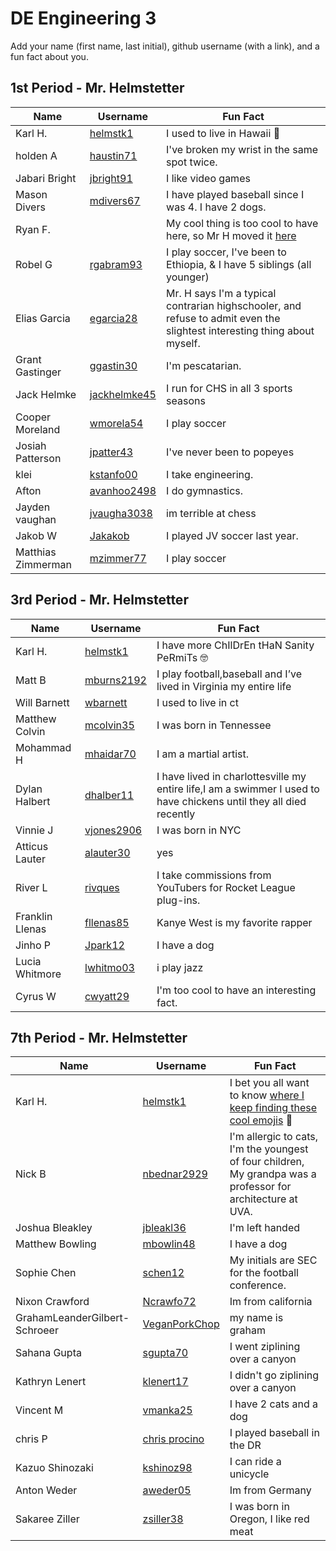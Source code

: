 # DE Engineering 3

Add your name (first name, last initial), github username (with a link), and a fun fact about you.

## 1st Period - Mr. Helmstetter
Name | Username | Fun Fact
--- | --- | ---
Karl H. | [helmstk1](https://github.com/helmstk1) | I used to live in Hawaii :palm_tree:
holden A| [haustin71](https://github.com/haustin71?tab=repositories) | I've broken my wrist in the same spot twice.
Jabari Bright | [jbright91](https://github.com/jbright91/CircuitPython) | I like video games
Mason Divers | [mdivers67](https://github.com/MasonD552) | I have played baseball since I was 4. I have 2 dogs.
Ryan F. | [](https://github.com/rfranck89/CircuitPython) | My cool thing is too cool to have here, so Mr H moved it [here](https://docs.google.com/spreadsheets/d/1Jn0Fxh5ePfnUjrnbjAwtEVyjhfd7f7Z6N0Z7KEDHAzA/edit?usp=sharing) 
Robel G | [rgabram93](https://github.com/rgabramedhin93?tab=repositories) | I play soccer, I've been to Ethiopia, & I have 5 siblings (all younger)
Elias Garcia | [egarcia28](https://github.com/egarcia28/CircuitPython) | Mr. H says I'm a typical contrarian highschooler, and refuse to admit even the slightest interesting thing about myself.
Grant Gastinger | [ggastin30](https://github.com/ggastin30/CPython) | I'm pescatarian.
Jack Helmke | [jackhelmke45](https://github.com/jhelmke45/CircuitPython) | I run for CHS in all 3 sports seasons
Cooper Moreland | [wmorela54](https://github.com/Cooper-Moreland/CircuitPython.git) | I play soccer
Josiah Patterson | [jpatter43](https://github.com/jpatter43?tab=repositories) | I've never been to popeyes
klei  | [kstanfo00](https://github.com/kstanfo00?tab=repositories) | I take engineering.
Afton | [avanhoo2498](https://github.com/Avanhoo?tab=repositories) | I do gymnastics.
Jayden vaughan | [jvaugha3038](https://github.com/jvaugha3038?tab=repositories) | im terrible at chess
Jakob W | [Jakakob](https://github.com/Jweder06/circuitpython-) | I played JV soccer last year.
Matthias Zimmerman | [mzimmer77](https://github.com/mzimmer77?tab=repositories) | I play soccer

## 3rd Period - Mr. Helmstetter
Name | Username | Fun Fact
--- | --- | ---
Karl H. | [helmstk1](https://github.com/helmstk1) | I have more ChIlDrEn tHaN Sanity PeRmiTs :nerd_face:
Matt B | [mburns2192](https://github.com/Mburns2192/CircuitPython) | I play football,baseball and I’ve lived in Virginia my entire life 
Will Barnett  | [wbarnett](https://github.com/wbarnet76/circuitpythone) | I used to live in ct
Matthew Colvin | [mcolvin35](https://github.com/mcolvin35/circuit-python) | I was born in Tennessee
Mohammad H| [mhaidar70](https://github.com/mhaidar70?tab=repositories) | I am a martial artist. 
Dylan Halbert  | [dhalber11](https://github.com/dhalber11/CircuitPython.git) | I have lived in charlottesville my entire life,I am a swimmer I used to have chickens until they all died recently
Vinnie J| [vjones2906](https://github.com/vjones2906?tab=repositories) | I was born in NYC
Atticus Lauter | [alauter30](https://github.com/alauter30?tab=repositories) | yes
River L | [rivques](https://github.com/rivques/circuitpython) | I take commissions from YouTubers for Rocket League plug-ins.
Franklin Llenas | [fllenas85](https://github.com/fllenas85/FirstTest) | Kanye West is my favorite rapper 
Jinho P | [Jpark12](https://github.com/Jpark27614/CircuitPython) | I have a dog
Lucia Whitmore | [lwhitmo03](https://github.com/lwhitmo?tab=repositories) | i play jazz
Cyrus W | [cwyatt29](https://github.com/cwyatt29?tab=repositories) | I'm too cool to have an interesting fact.

## 7th Period - Mr. Helmstetter
Name | Username | Fun Fact
--- | --- | ---
Karl H. | [helmstk1](https://github.com/helmstk1) | I bet you all want to know [where I keep finding these cool emojis](https://github.com/ikatyang/emoji-cheat-sheet) :mechanical_arm:
Nick B | [nbednar2929](https://github.com/nbednar2929/CircuitPython) | I'm allergic to cats, I'm the youngest of four children, My grandpa was a professor for architecture at UVA.
Joshua Bleakley | [jbleakl36](https://github.com/jbleakl36/CircuitPython) | I'm left handed
Matthew Bowling | [mbowlin48](https://github.com/matthewbowling123/CPython) | I have a dog
Sophie Chen | [schen12](https://github.com/sechen12/CircutPython) | My initials are SEC for the football conference.
Nixon Crawford| [Ncrawfo72](https://github.com/Ncrawfo72/CircuitPython) | Im from california
GrahamLeanderGilbert-Schroeer | [VeganPorkChop](https://github.com/VeganPorkChop/CircutPython) | my name is graham
Sahana Gupta | [sgupta70](https://github.com/sgupta70?tab=repositories) | I went ziplining over a canyon 
Kathryn Lenert | [klenert17](https://github.com/klenert17?tab=repositories) | I didn't go ziplining over a canyon
Vincent M | [vmanka25](https://github.com/vmanka25) | I have 2 cats and a dog
chris P | [chris procino](https://github.com/cprocino/servo) | I played baseball in the DR
Kazuo Shinozaki | [kshinoz98](https://github.com/kshinoz98/CircuitPython) | I can ride a unicycle
Anton Weder | [aweder05](https://github.com/aweder05/CircuitPython) | Im from Germany 
Sakaree Ziller | [zsiller38](https://github.com/zsiller38/CircuitPython) | I was born in Oregon, I like red meat
